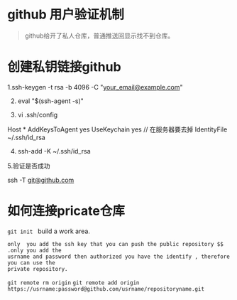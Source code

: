 # github 用户验证机制

> github给开了私人仓库，普通推送回显示找不到仓库。

# 创建私钥链接github

1.ssh-keygen -t rsa -b 4096 -C "your_email@example.com"

2. eval "$(ssh-agent -s)"

3. vi .ssh/config

Host *
  AddKeysToAgent yes
  UseKeychain yes  // 在服务器要去掉
  IdentityFile ~/.ssh/id_rsa

4. ssh-add -K ~/.ssh/id_rsa

5.验证是否成功

ssh -T git@github.com


# 如何连接pricate仓库

`git init ` build a work area.

    only  you add the ssh key that you can push the public repository $$ .only you add the 
    usrname and password then authorized you have the identify , therefore you can use the 
    private repository.

`git remote rm origin`
`git remote add origin  https://usrname:password@github.com/usrname/repositoryname.git`
